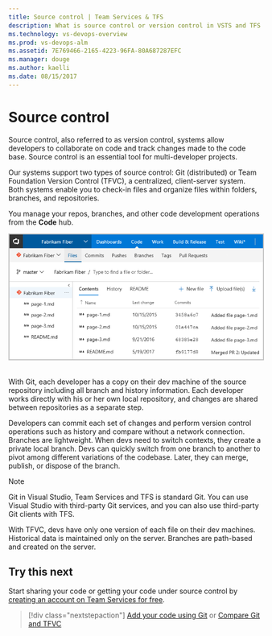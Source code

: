 ```yaml
---
title: Source control | Team Services & TFS
description: What is source control or version control in VSTS and TFS 
ms.technology: vs-devops-overview 
ms.prod: vs-devops-alm
ms.assetid: 7E769466-2165-4223-96FA-80A687287EFC
ms.manager: douge
ms.author: kaelli
ms.date: 08/15/2017
---
```


# Source control 

Source control, also referred to as version control, systems allow developers to collaborate on code and track changes made to the code base. Source control is an essential tool for multi-developer projects.  

Our systems support two types of source control: Git (distributed) or Team Foundation Version Control (TFVC), a centralized, client-server system. Both systems enable you to check-in files and organize files within folders, branches, and repositories. 

You manage your repos, branches, and other code development operations from the **Code** hub.   


<img src="../_img/services/code-git-hub.png" alt="Code hub, Git, files page" style="border: 2px solid #C3C3C3;" /> 


With Git, each developer has a copy on their dev machine of the source repository including all branch and history information. Each developer works directly with his or her own local repository, and changes are shared between repositories as a separate step.

Developers can commit each set of changes and perform version control operations such as history and compare without a network connection. Branches are lightweight. When devs need to switch contexts, they create a private local branch. Devs can quickly switch from one branch to another to pivot among different variations of the codebase. Later, they can merge, publish, or dispose of the branch.

>[!NOTE]
>Git in Visual Studio, Team Services and TFS is standard Git. You can use Visual Studio with third-party Git services, and you can also use third-party Git clients with TFS.

With TFVC, devs have only one version of each file on their dev machines. Historical data is maintained only on the server. Branches are path-based and created on the server. 

 
## Try this next  

Start sharing your code or getting your code under source control by [creating an account on Team Services for free](../accounts/create-account-msa-or-work-student.md).  

> [!div class="nextstepaction"]
> [Add your code using Git](/vsts/git/gitquickstart?toc=/vsts/user-guide/toc.json&bc=/vsts/breadcrumb/toc.json)
> or
> [Compare Git and TFVC](/vsts/tfvc/comparison-git-tfvc?toc=/vsts/user-guide/toc.json&bc=/vsts/breadcrumb/toc.json)